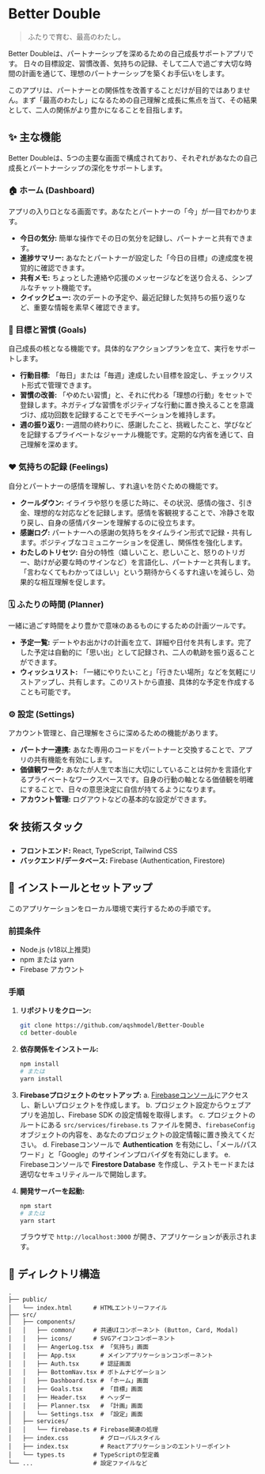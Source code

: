 # Better Double

> ふたりで育む、最高のわたし。

Better Doubleは、パートナーシップを深めるための自己成長サポートアプリです。
日々の目標設定、習慣改善、気持ちの記録、そして二人で過ごす大切な時間の計画を通じて、理想のパートナーシップを築くお手伝いをします。

このアプリは、パートナーとの関係性を改善することだけが目的ではありません。まず「最高のわたし」になるための自己理解と成長に焦点を当て、その結果として、二人の関係がより豊かになることを目指します。

## ✨ 主な機能

Better Doubleは、5つの主要な画面で構成されており、それぞれがあなたの自己成長とパートナーシップの深化をサポートします。

### 🏠 ホーム (Dashboard)

アプリの入り口となる画面です。あなたとパートナーの「今」が一目でわかります。

*   **今日の気分:** 簡単な操作でその日の気分を記録し、パートナーと共有できます。
*   **進捗サマリー:** あなたとパートナーが設定した「今日の目標」の達成度を視覚的に確認できます。
*   **共有メモ:** ちょっとした連絡や応援のメッセージなどを送り合える、シンプルなチャット機能です。
*   **クイックビュー:** 次のデートの予定や、最近記録した気持ちの振り返りなど、重要な情報を素早く確認できます。

### 🎯 目標と習慣 (Goals)

自己成長の核となる機能です。具体的なアクションプランを立て、実行をサポートします。

*   **行動目標:** 「毎日」または「毎週」達成したい目標を設定し、チェックリスト形式で管理できます。
*   **習慣の改善:** 「やめたい習慣」と、それに代わる「理想の行動」をセットで登録します。ネガティブな習慣をポジティブな行動に置き換えることを意識づけ、成功回数を記録することでモチベーションを維持します。
*   **週の振り返り:** 一週間の終わりに、感謝したこと、挑戦したこと、学びなどを記録するプライベートなジャーナル機能です。定期的な内省を通じて、自己理解を深めます。

### ❤️ 気持ちの記録 (Feelings)

自分とパートナーの感情を理解し、すれ違いを防ぐための機能です。

*   **クールダウン:** イライラや怒りを感じた時に、その状況、感情の強さ、引き金、理想的な対応などを記録します。感情を客観視することで、冷静さを取り戻し、自身の感情パターンを理解するのに役立ちます。
*   **感謝ログ:** パートナーへの感謝の気持ちをタイムライン形式で記録・共有します。ポジティブなコミュニケーションを促進し、関係性を強化します。
*   **わたしのトリセツ:** 自分の特性（嬉しいこと、悲しいこと、怒りのトリガー、助けが必要な時のサインなど）を言語化し、パートナーと共有します。「言わなくてもわかってほしい」という期待からくるすれ違いを減らし、効果的な相互理解を促します。

### 🗓️ ふたりの時間 (Planner)

一緒に過ごす時間をより豊かで意味のあるものにするための計画ツールです。

*   **予定一覧:** デートやお出かけの計画を立て、詳細や日付を共有します。完了した予定は自動的に「思い出」として記録され、二人の軌跡を振り返ることができます。
*   **ウィッシュリスト:** 「一緒にやりたいこと」「行きたい場所」などを気軽にリストアップし、共有します。このリストから直接、具体的な予定を作成することも可能です。

### ⚙️ 設定 (Settings)

アカウント管理と、自己理解をさらに深めるための機能があります。

*   **パートナー連携:** あなた専用のコードをパートナーと交換することで、アプリの共有機能を有効にします。
*   **価値観ワーク:** あなたが人生で本当に大切にしていることは何かを言語化するプライベートなワークスペースです。自身の行動の軸となる価値観を明確にすることで、日々の意思決定に自信が持てるようになります。
*   **アカウント管理:** ログアウトなどの基本的な設定ができます。

## 🛠️ 技術スタック

*   **フロントエンド:** React, TypeScript, Tailwind CSS
*   **バックエンド/データベース:** Firebase (Authentication, Firestore)

## 🚀 インストールとセットアップ

このアプリケーションをローカル環境で実行するための手順です。

### 前提条件

*   Node.js (v18以上推奨)
*   npm または yarn
*   Firebase アカウント

### 手順

1.  **リポジトリをクローン:**
    ```bash
    git clone https://github.com/aqshmodel/Better-Double
    cd better-double
    ```

2.  **依存関係をインストール:**
    ```bash
    npm install
    # または
    yarn install
    ```

3.  **Firebaseプロジェクトのセットアップ:**
    a. [Firebaseコンソール](https://console.firebase.google.com/)にアクセスし、新しいプロジェクトを作成します。
    b. プロジェクト設定からウェブアプリを追加し、Firebase SDK の設定情報を取得します。
    c. プロジェクトのルートにある `src/services/firebase.ts` ファイルを開き、`firebaseConfig` オブジェクトの内容を、あなたのプロジェクトの設定情報に置き換えてください。
    d. Firebaseコンソールで **Authentication** を有効にし、「メール/パスワード」と「Google」のサインインプロバイダを有効にします。
    e. Firebaseコンソールで **Firestore Database** を作成し、テストモードまたは適切なセキュリティルールで開始します。

4.  **開発サーバーを起動:**
    ```bash
    npm start
    # または
    yarn start
    ```
    ブラウザで `http://localhost:3000` が開き、アプリケーションが表示されます。

## 📁 ディレクトリ構造

```
.
├── public/
│   └── index.html      # HTMLエントリーファイル
├── src/
│   ├── components/
│   │   ├── common/     # 共通UIコンポーネント (Button, Card, Modal)
│   │   ├── icons/      # SVGアイコンコンポーネント
│   │   ├── AngerLog.tsx  # 「気持ち」画面
│   │   ├── App.tsx       # メインアプリケーションコンポーネント
│   │   ├── Auth.tsx      # 認証画面
│   │   ├── BottomNav.tsx # ボトムナビゲーション
│   │   ├── Dashboard.tsx # 「ホーム」画面
│   │   ├── Goals.tsx     # 「目標」画面
│   │   ├── Header.tsx    # ヘッダー
│   │   ├── Planner.tsx   # 「計画」画面
│   │   └── Settings.tsx  # 「設定」画面
│   ├── services/
│   │   └── firebase.ts # Firebase関連の処理
│   ├── index.css         # グローバルスタイル
│   ├── index.tsx         # Reactアプリケーションのエントリーポイント
│   └── types.ts        # TypeScriptの型定義
└── ...                 # 設定ファイルなど
```
